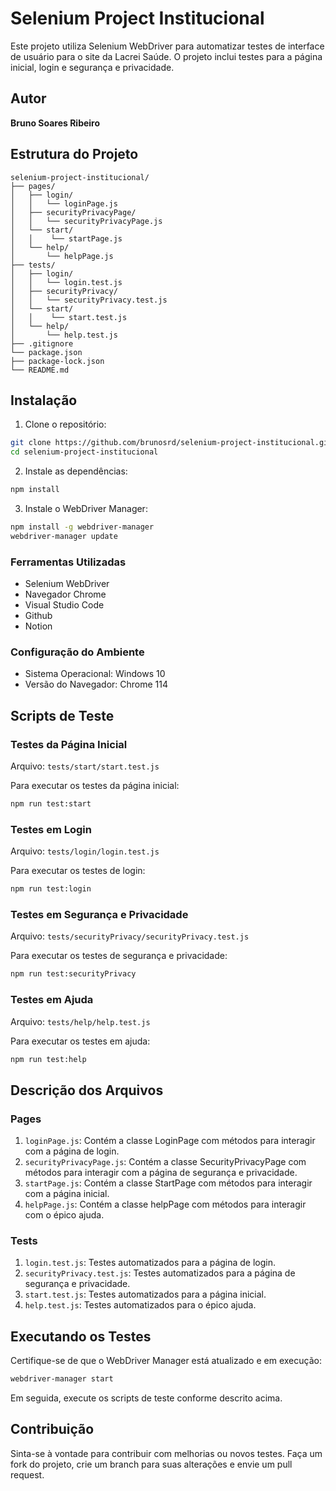 # Selenium Project Institucional

Este projeto utiliza Selenium WebDriver para automatizar testes de interface de usuário para o site da Lacrei Saúde. O projeto inclui testes para a página inicial, login e segurança e privacidade.

## Autor

**Bruno Soares Ribeiro**

## Estrutura do Projeto

```plaintext
selenium-project-institucional/
├── pages/
│   ├── login/
│   │   └── loginPage.js
│   ├── securityPrivacyPage/
│   │   └── securityPrivacyPage.js
│   └── start/
│   │    └── startPage.js
│   └── help/
│       └── helpPage.js
├── tests/
│   ├── login/
│   │   └── login.test.js
│   ├── securityPrivacy/
│   │   └── securityPrivacy.test.js
│   └── start/
│   │    └── start.test.js
│   └── help/
│       └── help.test.js
├── .gitignore
└── package.json
├── package-lock.json
└── README.md
```

## Instalação

1. Clone o repositório:

```bash
git clone https://github.com/brunosrd/selenium-project-institucional.git
cd selenium-project-institucional
```

2. Instale as dependências:

```bash
npm install
```

3. Instale o WebDriver Manager:

```bash
npm install -g webdriver-manager
webdriver-manager update
```

### Ferramentas Utilizadas

- Selenium WebDriver
- Navegador Chrome
- Visual Studio Code
- Github
- Notion

### Configuração do Ambiente

- Sistema Operacional: Windows 10
- Versão do Navegador: Chrome 114

## Scripts de Teste

### Testes da Página Inicial

Arquivo: `tests/start/start.test.js`

Para executar os testes da página inicial:

```bash
npm run test:start
```

### Testes em Login

Arquivo: `tests/login/login.test.js`

Para executar os testes de login:

```bash
npm run test:login
```

### Testes em Segurança e Privacidade

Arquivo: `tests/securityPrivacy/securityPrivacy.test.js`

Para executar os testes de segurança e privacidade:

```bash
npm run test:securityPrivacy
```

### Testes em Ajuda

Arquivo: `tests/help/help.test.js`

Para executar os testes em ajuda:

```bash
npm run test:help
```

## Descrição dos Arquivos

### Pages

1. `loginPage.js`: Contém a classe LoginPage com métodos para interagir com a página de login.
2. `securityPrivacyPage.js`: Contém a classe SecurityPrivacyPage com métodos para interagir com a página de segurança e privacidade.
3. `startPage.js`: Contém a classe StartPage com métodos para interagir com a página inicial.
4. `helpPage.js`: Contém a classe helpPage com métodos para interagir com o épico ajuda.

### Tests

1. `login.test.js`: Testes automatizados para a página de login.
2. `securityPrivacy.test.js`: Testes automatizados para a página de segurança e privacidade.
3. `start.test.js`: Testes automatizados para a página inicial.
4. `help.test.js`: Testes automatizados para o épico ajuda.

## Executando os Testes

Certifique-se de que o WebDriver Manager está atualizado e em execução:

```bash
webdriver-manager start
```

Em seguida, execute os scripts de teste conforme descrito acima.

## Contribuição

Sinta-se à vontade para contribuir com melhorias ou novos testes. Faça um fork do projeto, crie um branch para suas alterações e envie um pull request.
